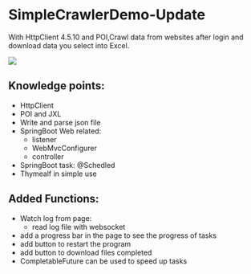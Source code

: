 # SimpleCrawlerDemo-Update
With HttpClient 4.5.10 and POI,Crawl data from websites after login and download data you select into Excel.

![](F:\crawler3\video.gif)

## Knowledge points:
  - HttpClient
  - POI and JXL
  - Write and parse json file
  - SpringBoot Web related: 
    - listener 
    - WebMvcConfigurer 
    - controller
  - SpringBoot task: @Schedled
 - Thymealf in simple use

## Added Functions:

- Watch log from page:
  -  read log file with websocket
- add a progress bar in the page to see the progress of tasks
- add button to restart the program 
- add button to download files completed
- CompletableFuture can be used to speed up tasks

